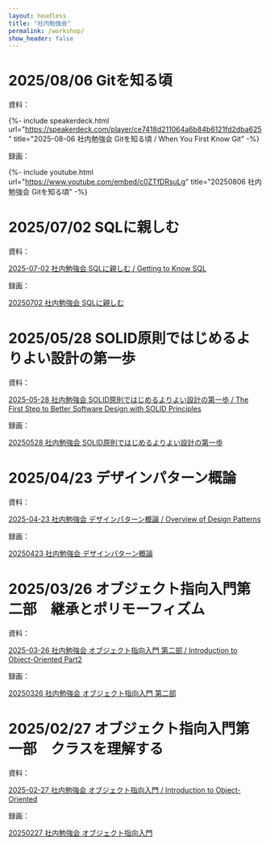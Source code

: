 ```yaml
---
layout: headless
title: "社内勉強会"
permalink: /workshop/
show_header: false
---
```


# 2025/08/06 Gitを知る頃

資料：

<!-- [2025-08-06 社内勉強会 Gitを知る頃 / When You First Know Git](https://speakerdeck.com/abekem/when-you-first-know-git) -->

{%- include speakerdeck.html 
    url="https://speakerdeck.com/player/ce7418d211064a6b84b6121fd2dba625"
    title="2025-08-06 社内勉強会 Gitを知る頃 / When You First Know Git" -%}

録画：

<!-- [20250806 社内勉強会 Gitを知る頃](https://youtu.be/c0ZTfDRsuLg) -->

{%- include youtube.html
    url="https://www.youtube.com/embed/c0ZTfDRsuLg"
    title="20250806 社内勉強会 Gitを知る頃" -%}

# 2025/07/02 SQLに親しむ

資料：

[2025-07-02 社内勉強会 SQLに親しむ / Getting to Know SQL](https://speakerdeck.com/abekem/getting-to-know-sql)

<!-- {%- include speakerdeck.html 
    url="https://speakerdeck.com/player/72c03b94880544ada49149437960aa55"
    title="2025-07-02 社内勉強会 SQLに親しむ / Getting to Know SQL" -%} -->

録画：

[20250702 社内勉強会 SQLに親しむ](https://youtu.be/dcXy9cAyRT0)

<!-- {%- include youtube.html
    url="https://www.youtube.com/embed/dcXy9cAyRT0"
    title="20250702 社内勉強会 SQLに親しむ" -%} -->

# 2025/05/28 SOLID原則ではじめるよりよい設計の第一歩

資料：

[2025-05-28 社内勉強会 SOLID原則ではじめるよりよい設計の第一歩 / The First Step to Better Software Design with SOLID Principles](https://speakerdeck.com/abekem/the-first-step-to-better-software-design-with-solid-principles)

<!-- {%- include speakerdeck.html 
    url="https://speakerdeck.com/player/0ad81becb03f4730aaf9f8fec48773f7"
    title="2025-05-28 社内勉強会 SOLID原則ではじめるよりよい設計の第一歩 / The First Step to Better Software Design with SOLID Principles" -%} -->

録画：

[20250528 社内勉強会 SOLID原則ではじめるよりよい設計の第一歩](https://www.youtube.com/watch?v=-rs8P9Rlfiw)

<!-- {%- include youtube.html
    url="https://www.youtube.com/embed/-rs8P9Rlfiw"
    title="20250528 社内勉強会 SOLID原則ではじめるよりよい設計の第一歩" -%} -->

# 2025/04/23 デザインパターン概論

資料：

[2025-04-23 社内勉強会 デザインパターン概論 / Overview of Design Patterns](https://speakerdeck.com/abekem/overview-of-design-patterns)

<!-- {%- include speakerdeck.html 
    url="https://speakerdeck.com/player/183bb643fd534a66b8fbffe97cc03684"
    title="2025-04-23 社内勉強会 デザインパターン概論 / Overview of Design Patterns" -%} -->

録画：

[20250423 社内勉強会 デザインパターン概論](https://www.youtube.com/watch?v=bQpsdSOqFAs)

<!-- {%- include youtube.html
    url="https://www.youtube.com/embed/bQpsdSOqFAs"
    title="20250423 社内勉強会 デザインパターン概論" -%} -->

# 2025/03/26 オブジェクト指向入門第二部　継承とポリモーフィズム

資料：

[2025-03-26 社内勉強会 オブジェクト指向入門 第二部 / Introduction to Object-Oriented Part2](https://speakerdeck.com/abekem/introduction-to-object-oriented-part2)

<!-- {%- include speakerdeck.html 
    url="https://speakerdeck.com/player/2309f3c47a384b04bbbc18224e662a32"
    title="2025-03-26 社内勉強会 オブジェクト指向入門 第二部 / Introduction to Object-Oriented Part2" -%} -->

録画：

[20250326 社内勉強会 オブジェクト指向入門 第二部](https://www.youtube.com/watch?v=cJwC3lMckEU)

<!-- {%- include youtube.html
    url="https://www.youtube.com/embed/cJwC3lMckEU"
    title="20250326 社内勉強会 オブジェクト指向入門 第二部" -%} -->

# 2025/02/27 オブジェクト指向入門第一部　クラスを理解する

資料：

[2025-02-27 社内勉強会 オブジェクト指向入門 / Introduction to Object-Oriented](https://speakerdeck.com/abekem/2025-02-27-she-nei-mian-qiang-hui-obuziekutozhi-xiang-ru-men)

<!-- {%- include speakerdeck.html 
    url="https://speakerdeck.com/player/e9586409fce44eae8fa3c260c1c0a531"
    title="2025-02-27 社内勉強会 オブジェクト指向入門 / Introduction to Object-Oriented" -%} -->

録画：

[20250227 社内勉強会 オブジェクト指向入門](https://www.youtube.com/watch?v=9Z358tjU6oc)

<!-- {%- include youtube.html
    url="https://www.youtube.com/embed/9Z358tjU6oc"
    title="20250227 社内勉強会 オブジェクト指向入門" -%} -->
